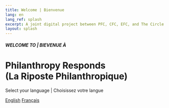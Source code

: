```yaml
---
title: Welcome | Bienvenue
lang: en
lang_ref: splash
excerpt: A joint digital project between PFC, CFC, EFC, and The Circle.
layout: splash
---
```


<h5>WELCOME TO | BIEVENUE À</h5>
<h1>Philanthropy Responds<br/>(La Riposte Philanthropique)</h1>

<p>Select your language | Choisissez votre langue</p>

<a class="button--transparent" href="{{ site.baseurl }}en/">English</a>
<a class="button--transparent" href="{{ site.baseurl }}fr/">Français</a>